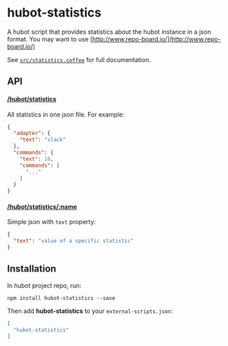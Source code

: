 # hubot-statistics

A hubot script that provides statistics about the hubot instance in a json format. You may want to use [http://www.repo-board.io/](http://www.repo-board.io/)

See [`src/statistics.coffee`](src/statistics.coffee) for full documentation.

## API

#### [/hubot/statistics](src/statistics.coffee)

All statistics in one json file. For example:

```json
{
  "adapter": {
    "text": "slack"
  },
  "commands": {
    "text": 18,
    "commands": [
      "..."
    ]
  }
}
```

#### [/hubot/statistics/:name](src/statistics/)

Simple json with `text` property:

```json
{
  "text": "value of a specific statistic"
}
```

## Installation

In hubot project repo, run:

`npm install hubot-statistics --save`

Then add **hubot-statistics** to your `external-scripts.json`:

```json
[
  "hubot-statistics"
]
```
